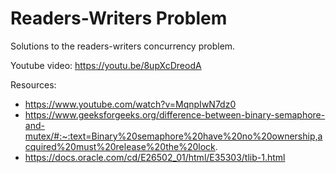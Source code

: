 # Readers-Writers Problem

Solutions to the readers-writers concurrency problem.

Youtube video: https://youtu.be/8upXcDreodA

Resources:
* https://www.youtube.com/watch?v=MqnpIwN7dz0 
* https://www.geeksforgeeks.org/difference-between-binary-semaphore-and-mutex/#:~:text=Binary%20semaphore%20have%20no%20ownership,acquired%20must%20release%20the%20lock.
* https://docs.oracle.com/cd/E26502_01/html/E35303/tlib-1.html
